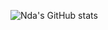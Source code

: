![Nda's GitHub stats](https://github-readme-stats.vercel.app/api?username=ndaastudio&show_icons=true&count_private=true)
